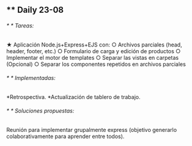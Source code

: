 ## ** Daily 23-08 

###### * * Tareas: 
★ Aplicación Node.js+Express+EJS con:
○ Archivos parciales (head, header, footer, etc.)
○ Formulario de carga y edición de productos
○ Implementar el motor de templates
○ Separar las vistas en carpetas (Opcional)
○ Separar los componentes repetidos en archivos parciales

###### * * Implementadas: 
*Retrospectiva.
*Actualización de tablero de trabajo.

###### * * Soluciones propuestas:
Reunión para implementar grupalmente express (objetivo generarlo colaborativamente para aprender entre todos).